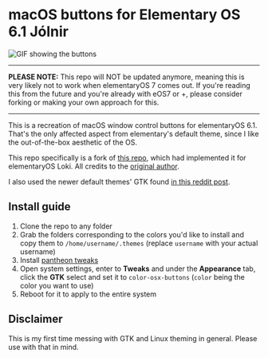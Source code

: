 # macOS buttons for Elementary OS 6.1 Jólnir

![GIF showing the buttons](https://media1.giphy.com/media/Vko7V62Mjc8JRQWk7t/giphy.gif?cid=790b7611d02c43c60dddd162a3d3c137c09e7c55c4f2de90&rid=giphy.gif&ct=g)

---

**PLEASE NOTE:** This repo will NOT be updated anymore, meaning this is very likely not to work when elementaryOS 7 comes out. If you're reading this from the future and you're already with eOS7 or +, please consider forking or making your own approach for this.

---

This is a recreation of macOS window control buttons for elementaryOS 6.1. That's the only affected aspect from elementary's default theme, since I like the out-of-the-box aesthetic of the OS.

This repo specifically is a fork of [this repo](https://github.com/yarik-vv/OS-X-buttons), which had implemented it for elementaryOS Loki. All credits to the [original author](https://github.com/yarik-vv).

I also used the newer default themes' GTK found [in this reddit post](https://www.reddit.com/r/elementaryos/comments/ncey26/i_ripped_the_elementary_os_6_gtk_themes_for_use/).

## Install guide

1. Clone the repo to any folder
2. Grab the folders corresponding to the colors you'd like to install and copy them to `/home/username/.themes` (replace `username` with your actual username)
3. Install [pantheon tweaks](https://github.com/pantheon-tweaks/pantheon-tweaks)
4. Open system settings, enter to **Tweaks** and under the **Appearance** tab, click the **GTK** select and set it to `color-osx-buttons` (`color` being the color you want to use)
5. Reboot for it to apply to the entire system

## Disclaimer

This is my first time messing with GTK and Linux theming in general. Please use with that in mind.
